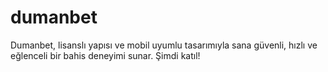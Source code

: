 # dumanbet
Dumanbet, lisanslı yapısı ve mobil uyumlu tasarımıyla sana güvenli, hızlı ve eğlenceli bir bahis deneyimi sunar. Şimdi katıl!
